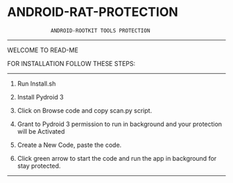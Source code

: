 # ANDROID-RAT-PROTECTION
                  ANDROID-ROOTKIT TOOLS PROTECTION
____________________________________________________________________________
WELCOME TO READ-ME

FOR INSTALLATION FOLLOW THESE STEPS:

____________________________________________________________________________

1) Run Install.sh

2) Install Pydroid 3

3) Click on Browse code and copy scan.py script.

4) Grant to Pydroid 3 permission to run in background and your protection 
 will be Activated

5) Create a New Code, paste the code.

6) Click green arrow to start the code and run the app in background for
 stay protected.

____________________________________________________________________________
